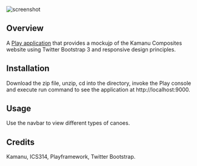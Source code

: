 ![screenshot](https://raw.github.com/jortal/ICS314/master/PlayResponsiveKamanu/doc/kamanu-ss.jpg)

Overview
--------

A [Play application](http://www.playframework.com/) that provides a mockujp of the Kamanu Composites website using Twitter Bootstrap 3 and responsive design principles.

Installation
------------

Download the zip file, unzip, cd into the directory, invoke the Play console and execute run command to see the application at http://localhost:9000.

Usage
-----

Use the navbar to view different types of canoes.

Credits
-------

Kamanu, ICS314, Playframework, Twitter Bootstrap.